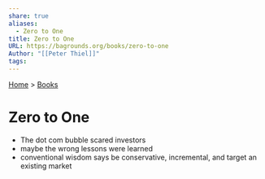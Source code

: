 ```yaml
---  
share: true  
aliases:  
  - Zero to One  
title: Zero to One  
URL: https://bagrounds.org/books/zero-to-one  
Author: "[[Peter Thiel]]"  
tags:   
---  
```

[Home](../index.md) > [Books](./index.md)  
# Zero to One  
- The dot com bubble scared investors  
- maybe the wrong lessons were learned  
- conventional wisdom says be conservative, incremental, and target an existing market  
